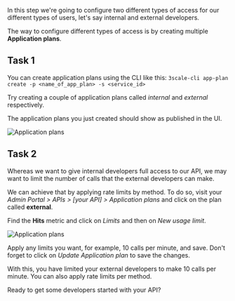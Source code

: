 In this step we're going to configure two different types of access for our different types of users, let's say internal and external developers.

The way to configure different types of access is by creating multiple **Application plans**.

## Task 1

You can create application plans using the CLI like this:
`3scale-cli app-plan create -p <name_of_app_plan> -s <service_id>`

Try creating a couple of application plans called *internal* and *external* respectively.

The application plans you just created should show as published in the UI.

![Application plans](/img/app-plans.png)

## Task 2

Whereas we want to give internal developers full access to our API, we may want to limit the number of calls that the external developers can make.

We can achieve that by applying rate limits by method. To do so, visit your *Admin Portal > APIs > [your API] > Application plans* and click on the plan called **external**.

Find the **Hits** metric and click on *Limits* and then on *New usage limit*.

![Application plans](/img/rate-limits.png)

Apply any limits you want, for example, 10 calls per minute, and save. Don't forget to click on *Update Application plan* to save the changes.

With this, you have limited your external developers to make 10 calls per minute. You can also apply rate limits per method.

Ready to get some developers started with your API?
